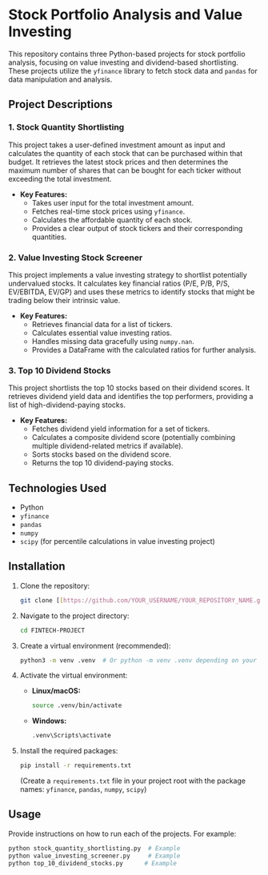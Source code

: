 # Stock Portfolio Analysis and Value Investing

This repository contains three Python-based projects for stock portfolio analysis, focusing on value investing and dividend-based shortlisting.  These projects utilize the `yfinance` library to fetch stock data and `pandas` for data manipulation and analysis.

## Project Descriptions

### 1. Stock Quantity Shortlisting

This project takes a user-defined investment amount as input and calculates the quantity of each stock that can be purchased within that budget.  It retrieves the latest stock prices and then determines the maximum number of shares that can be bought for each ticker without exceeding the total investment.

*   **Key Features:**
    *   Takes user input for the total investment amount.
    *   Fetches real-time stock prices using `yfinance`.
    *   Calculates the affordable quantity of each stock.
    *   Provides a clear output of stock tickers and their corresponding quantities.

### 2. Value Investing Stock Screener

This project implements a value investing strategy to shortlist potentially undervalued stocks. It calculates key financial ratios (P/E, P/B, P/S, EV/EBITDA, EV/GP) and uses these metrics to identify stocks that might be trading below their intrinsic value.

*   **Key Features:**
    *   Retrieves financial data for a list of tickers.
    *   Calculates essential value investing ratios.
    *   Handles missing data gracefully using `numpy.nan`.
    *   Provides a DataFrame with the calculated ratios for further analysis.

### 3. Top 10 Dividend Stocks

This project shortlists the top 10 stocks based on their dividend scores. It retrieves dividend yield data and identifies the top performers, providing a list of high-dividend-paying stocks.

*   **Key Features:**
    *   Fetches dividend yield information for a set of tickers.
    *   Calculates a composite dividend score (potentially combining multiple dividend-related metrics if available).
    *   Sorts stocks based on the dividend score.
    *   Returns the top 10 dividend-paying stocks.

## Technologies Used

*   Python
*   `yfinance`
*   `pandas`
*   `numpy`
*   `scipy` (for percentile calculations in value investing project)

## Installation

1.  Clone the repository:

    ```bash
    git clone [[https://github.com/YOUR_USERNAME/YOUR_REPOSITORY_NAME.git](https://github.com/DeveloperAddy/Fintech-Project.git)]
    ```

2.  Navigate to the project directory:

    ```bash
    cd FINTECH-PROJECT
    ```

3.  Create a virtual environment (recommended):

    ```bash
    python3 -m venv .venv  # Or python -m venv .venv depending on your system
    ```

4.  Activate the virtual environment:

    *   **Linux/macOS:**

        ```bash
        source .venv/bin/activate
        ```

    *   **Windows:**

        ```bash
        .venv\Scripts\activate
        ```

5.  Install the required packages:

    ```bash
    pip install -r requirements.txt
    ```
    (Create a `requirements.txt` file in your project root with the package names: `yfinance`, `pandas`, `numpy`, `scipy`)

## Usage

Provide instructions on how to run each of the projects.  For example:

```bash
python stock_quantity_shortlisting.py  # Example
python value_investing_screener.py     # Example
python top_10_dividend_stocks.py      # Example
